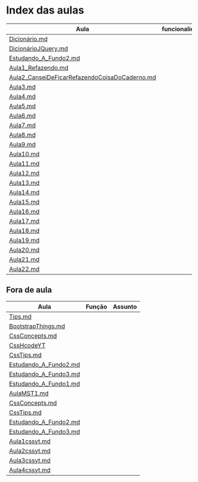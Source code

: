 # Index das aulas
| Aula                                                                                                       | funcionalidade | assunto |
| ---------------------------------------------------------------------------------------------------------- | -------------- | ------- |
| [Dicionário.md](./Dicionário.md)                                                                           |                |         |
| [DicionárioJQuery.md](./DicionárioJQuery.md)                                                               |                |         |
| [Estudando_A_Fundo2.md](./Estudando_A_Fundo2.md)                                                           |                |         |
| [Aula1_Refazendo.md](Sessão1,2,3/Aula1_Refazendo.md)                                                       |                |         |
| [Aula2_CanseiDeFicarRefazendoCoisaDoCaderno.md](Sessão1,2,3/Aula2_CanseiDeFicarRefazendoCoisaDoCaderno.md) |                |         |
| [Aula3.md](Sessão1,2,3/Aula3.md)                                                                           |                |         |
| [Aula4.md](Sessão1,2,3/Aula4.md)                                                                           |                |         |
| [Aula5.md](Sessão1,2,3/Aula5.md)                                                                           |                |         |
| [Aula6.md](Sessão1,2,3/Aula6.md)                                                                           |                |         |
| [Aula7.md](Sessão1,2,3/Aula7.md)                                                                           |                |         |
| [Aula8.md](Sessão1,2,3/Aula8.md)                                                                           |                |         |
| [Aula9.md](Sessão1,2,3/Aula9.md)                                                                           |                |         |
| [Aula10.md](Sessão1,2,3/Aula10.md)                                                                         |                |         |
| [Aula11.md](Sessão1,2,3/Aula11.md)                                                                         |                |         |
| [Aula12.md](Sessão1,2,3/Aula12.md)                                                                         |                |         |
| [Aula13.md](Sessão1,2,3/Aula13.md)                                                                         |                |         |
| [Aula14.md](Sessão4/Aula14.md)                                                                             |                |         |
| [Aula15.md](Sessão4/Aula15.md)                                                                             |                |         |
| [Aula16.md](Sessão4/Aula16.md)                                                                             |                |         |
| [Aula17.md](Sessão4/Aula17.md)                                                                             |                |         |
| [Aula18.md](Sessão4/Aula18.md)                                                                             |                |         |
| [Aula19.md](Sessão4/Aula19.md)                                                                             |                |         |
| [Aula20.md](Sessão4/Aula20.md)                                                                             |                |         |
| [Aula21.md](Sessão4/Aula21.md)                                                                             |                |         |
| [Aula22.md](Sessão5/Aula22.md)                                                                             |                |         |

## Fora de aula
| Aula                                                  | Função | Assunto |
| ----------------------------------------------------- | ------ | ------- |
| [Tips.md](./Aulas/Fora-de-aula/Tips.md)               |        |         |
| [BootstrapThings.md](BootstrapFA/BootstrapThings.md)  |        |         |
| [CssConcepts.md](cssFA/CssConcepts.md)                |        |         |
| [CssHcodeYT](cssFA/CssHcodeYT)                        |        |         |
| [CssTips.md](cssFA/CssTips.md)                        |        |         |
| [Estudando_A_Fundo2.md](cssFA/Estudando_A_Fundo2.md)  |        |         |
| [Estudando_A_Fundo3.md](cssFA/Estudando_A_Fundo3.md)  |        |         |
| [Estudando_A_Fundo1.md](HtmlFA/Estudando_A_Fundo1.md) |        |         |
| [AulaMST1.md](TreinaWebMulti-stack/AulaMST1.md)       |        |         |
|[CssConcepts.md](cssFA/CssConcepts.md)|||
|[CssTips.md](cssFA/CssTips.md)|||
|[Estudando_A_Fundo2.md](cssFA/Estudando_A_Fundo2.md)|||
|[Estudando_A_Fundo3.md](cssFA/Estudando_A_Fundo3.md)|||
|[Aula1cssyt.md](CssHcodeYT/Aula1cssyt.md)|||
|[Aula2cssyt.md](CssHcodeYT/Aula2cssyt.md)|||
|[Aula3cssyt.md](CssHcodeYT/Aula3cssyt.md)|||
|[Aula4cssyt.md](CssHcodeYT/Aula4cssyt.md)|||

